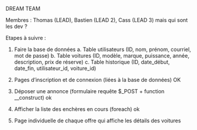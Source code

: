 DREAM TEAM

Membres : Thomas (LEAD), Bastien (LEAD 2), Cass (LEAD 3) mais qui sont les dev ?

Etapes à suivre : 
1.    Faire la base de données
a.    Table utilisateurs (ID, nom, prénom, courriel, mot de passe)
b.    Table voitures (ID, modèle, marque, puissance, année, description, prix de réserve)
c.    Table historique (ID, date_début, date_fin, utilisateur_id, voiture_id)

2.    Pages d’inscription et de connexion (liées à la base de données) OK
3.    Déposer une annonce (formulaire requête $_POST + function __construct) ok
4.    Afficher la liste des enchères en cours (foreach) ok
5.    Page individuelle de chaque offre qui affiche les détails des voitures